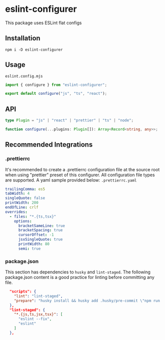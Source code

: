 # eslint-configurer
This package uses ESLint flat configs
## Installation
```shell
npm i -D eslint-configurer
```
## Usage
```eslint.config.mjs```
```js
import { configure } from "eslint-configurer";

export default configure("js", "ts", "react");
```

## API
```ts
type Plugin = "js" | "react" | "prettier" | "ts" | "node";

function configure(...plugins: Plugin[]): Array<Record<string, any>>;
```

## Recommended Integrations

### .prettierrc
It's recommended to create a .prettierrc configuration file at the source root when using "prettier" preset of this configurer. All configuration file types are supported. A yaml sample provided below:
```.prettierrc.yaml```
```yaml
trailingComma: es5
tabWidth: 4
singleQuote: false
printWidth: 200
endOfLine: crlf
overrides:
  - files: "*.{ts,tsx}"
    options:
      bracketSameLine: true
      bracketSpacing: true
      cursorOffset: -1
      jsxSingleQuote: true
      printWidth: 80
      semi: true
```

### package.json
This section has dependencies to ```husky``` and ```lint-staged```.
The following package.json content is a good practice for linting before committing any file.

```json
  "scripts": {
    "lint": "lint-staged",
    "prepare": "husky install && husky add .husky/pre-commit \"npm run lint\""
  },
  "lint-staged": {
    "*.{js,ts,jsx,tsx}": [
      "eslint --fix",
      "eslint"
    ]
  },
```
